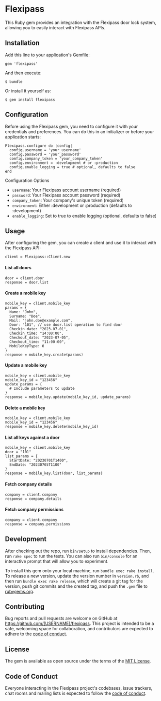# Flexipass

This Ruby gem provides an integration with the Flexipass door lock system, allowing you to easily interact with Flexipass APIs.

## Installation

Add this line to your application's Gemfile:

`gem 'flexipass'`

And then execute: 

`$ bundle`

Or install it yourself as:

`$ gem install flexipass`

## Configuration
Before using the Flexipass gem, you need to configure it with your credentials and preferences. You can do this in an initializer or before your application starts:
```
Flexipass.configure do |config|
  config.username = 'your_username'
  config.password = 'your_password'
  config.company_token = 'your_company_token'
  config.environment = :development # or :production
  config.enable_logging = true # optional, defaults to false
end
```
Configuration Options

* `username`: Your Flexipass account username (required)
* `password`: Your Flexipass account password (required)
* `company_token`: Your company's unique token (required)
* `environment`: Either :development or :production (defaults to :development)
* `enable_logging`: Set to true to enable logging (optional, defaults to false)

## Usage
After configuring the gem, you can create a client and use it to interact with the Flexipass API:
```
client = Flexipass::Client.new
```

#### List all doors
```
door = client.door
response = door.list
```

#### Create a mobile key

```
mobile_key = client.mobile_key
params = {
  Name: "John",
  Surname: "Doe",
  Mail: "john.doe@example.com",
  Door: "101", // use door.list operation to find door
  Checkin_date: "2023-07-01",
  Checkin_time: "14:00:00",
  Checkout_date: "2023-07-05",
  Checkout_time: "11:00:00",
  MobileKeyType: 0
}
response = mobile_key.create(params)
```

#### Update a mobile key

```
mobile_key = client.mobile_key
mobile_key_id = "123456"
update_params = {
  # Include parameters to update
}
response = mobile_key.update(mobile_key_id, update_params)
```

#### Delete a mobile key 
```
mobile_key = client.mobile_key
mobile_key_id = "123456"
response = mobile_key.delete(mobile_key_id)
```

#### List all keys against a door
```
mobile_key = client.mobile_key
door = "101"
list_params = {
  StartDate: "20230701T1400",
  EndDate: "20230705T1100"
}
response = mobile_key.list(door, list_params)
```

#### Fetch company details
```
company = client.company
response = company.details
```

#### Fetch company permissions
```
company = client.company
response = company.permissions
```

## Development

After checking out the repo, run `bin/setup` to install dependencies. Then, run `rake spec` to run the tests. You can also run `bin/console` for an interactive prompt that will allow you to experiment.

To install this gem onto your local machine, run `bundle exec rake install`. To release a new version, update the version number in `version.rb`, and then run `bundle exec rake release`, which will create a git tag for the version, push git commits and the created tag, and push the `.gem` file to [rubygems.org](https://rubygems.org).

## Contributing

Bug reports and pull requests are welcome on GitHub at https://github.com/[USERNAME]/flexipass. This project is intended to be a safe, welcoming space for collaboration, and contributors are expected to adhere to the [code of conduct](https://github.com/[USERNAME]/flexipass/blob/main/CODE_OF_CONDUCT.md).

## License

The gem is available as open source under the terms of the [MIT License](https://opensource.org/licenses/MIT).

## Code of Conduct

Everyone interacting in the Flexipass project's codebases, issue trackers, chat rooms and mailing lists is expected to follow the [code of conduct](https://github.com/[USERNAME]/flexipass/blob/main/CODE_OF_CONDUCT.md).
